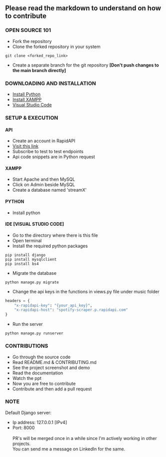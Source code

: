## Please read the markdown to understand on how to contribute

### OPEN SOURCE 101
- Fork the repository
- Clone the forked repository in your system<br>
```
git clone <forked_repo_link>
```
- Create a separate branch for the git repository 
**[Don't push changes to the main branch directly]**

### DOWNLOADING AND INSTALLATION
- [Install Python](https://www.python.org/downloads/)
- [Install XAMPP](https://www.apachefriends.org/)
- [Visual Studio Code](https://code.visualstudio.com/)

### SETUP & EXECUTION
#### API
- Create an account in RapidAPI
- [Visit this link](https://rapidapi.com/DataFanatic/api/spotify-scraper)
- Subscribe to test to test endpoints
- Api code snippets are in Python request

#### XAMPP
- Start Apache and then MySQL
- Click on Admin beside MySQL
- Create a database named 'streamX'

#### PYTHON
- Install python

#### IDE [VISUAL STUDIO CODE]
- Go to the directory where there is this file
- Open terminal
- Install the required python packages
```
pip install django
pip install mysqlclient
pip install bs4
```
- Migrate the database
```
python manage.py migrate
```
- Change the api keys in the functions in views.py file under music folder
```py
headers = {
	"x-rapidapi-key": "{your_api_key}",
	"x-rapidapi-host": "spotify-scraper.p.rapidapi.com"
}
```
- Run the server
```
python manage.py runserver
```

### CONTRIBUTIONS
- Go through the source code
- Read README.md & CONTRIBUTING.md
- See the project screenshot and demo
- Read the documentation
- Watch the ppt
- Now you are free to contribute
- Contribute and then add a pull request

### NOTE
Default Django server:
- Ip address: 127.0.0.1 [IPv4]
- Port: 8000
<br><br>
PR's will be merged once in a while since I'm actively working in other projects.<br>
You can send me a message on LinkedIn for the same.
